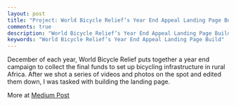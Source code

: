 ```yaml
---
layout: post
title: "Project: World Bicycle Relief’s Year End Appeal Landing Page Build"
comments: true
description: "World Bicycle Relief’s Year End Appeal Landing Page Build."
keywords: "World Bicycle Relief’s Year End Appeal Landing Page Build"
---
```


December of each year, World Bicycle Relief puts together a year end campaign to collect the final funds to set up bicycling infrastructure in rural Africa.
After we shot a series of videos and photos on the spot and edited them down, I was tasked with building the landing page.

More at [Medium Post](https://medium.com/@colinmccaleb/world-bicycle-reliefs-year-end-appeal-landing-page-build-a8c0dd58969f#.n4eb0kepg)


